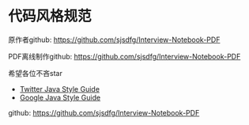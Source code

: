 # 代码风格规范

原作者github: https://github.com/sjsdfg/Interview-Notebook-PDF

PDF离线制作github: https://github.com/sjsdfg/Interview-Notebook-PDF

希望各位不吝star



- [Twitter Java Style Guide](https://github.com/twitter/commons/blob/master/src/java/com/twitter/common/styleguide.mde)
- [Google Java Style Guide](http://google.github.io/styleguide/javaguide.html)

github: https://github.com/sjsdfg/Interview-Notebook-PDF